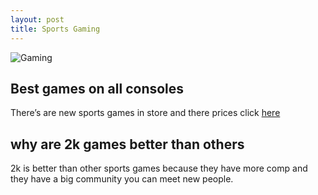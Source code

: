 ```yaml
---
layout: post
title: Sports Gaming
---
```


![Gaming](/images/Sports.jpg)

## Best games on all consoles

There’s are new sports games in store and there prices click [here](https://www.gamestop.com/)

## why are 2k games better than others
 
2k is better than other sports games because they have more comp and they have a big community you can meet new people.

